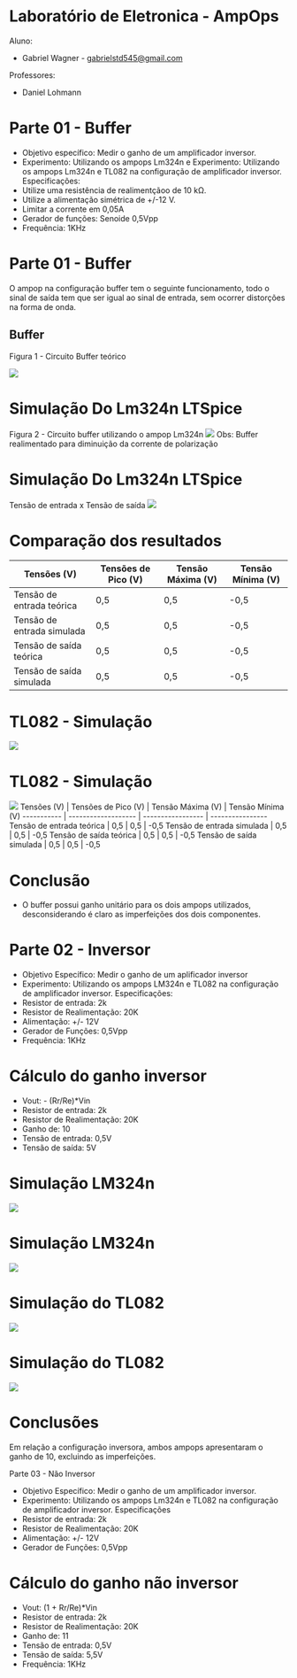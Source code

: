 # Laboratório de Eletronica - AmpOps
Aluno: 
* Gabriel Wagner - <gabrielstd545@gmail.com>

Professores: 
* Daniel Lohmann
# Parte 01 - Buffer
* Objetivo específico: Medir o ganho de um amplificador inversor.
* Experimento: Utilizando os ampops Lm324n e Experimento: Utilizando os ampops Lm324n e TL082 na configuração de amplificador inversor.
Especificações: 
* Utilize uma resistência de realimentçãoo de 10 kΩ.
* Utilize a alimentação simétrica de +/-12 V.
* Limitar a corrente em 0,05A
* Gerador de funções: Senoide 0,5Vpp
* Frequência: 1KHz
# Parte 01 - Buffer
O ampop na configuração buffer tem o seguinte funcionamento, todo o sinal de saída tem que ser igual ao sinal de entrada, sem ocorrer distorções na forma de onda.
## Buffer
Figura 1 - Circuito Buffer teórico

![](lab%20ampop/buffer/buffer.jpg)
# Simulação Do Lm324n LTSpice
Figura 2 - Circuito buffer utilizando o ampop Lm324n
![](lab%20ampop/buffer/Simula%C3%A7%C3%A3o%20Do%20Lm324n%20LTSpice%20-%20circuito.jpg)
Obs: Buffer realimentado para diminuição da corrente de polarização
# Simulação Do Lm324n LTSpice 
Tensão de entrada x Tensão de saída
![](lab%20ampop/buffer/Simula%C3%A7%C3%A3o%20Do%20Lm324n%20LTSpice%20-%20simula%C3%A7%C3%A3o.jpg)
# Comparação dos resultados
Tensões (V) | Tensões de Pico (V) | Tensão Máxima (V) | Tensão Mínima (V)
----------- | ------------------- | ----------------- | ----------------
Tensão de entrada teórica | 0,5 | 0,5 | -0,5 
Tensão de entrada simulada | 0,5 | 0,5 | -0,5
Tensão de saída teórica | 0,5 | 0,5 | -0,5
Tensão de saída simulada | 0,5 | 0,5 | -0,5
# TL082 - Simulação
![](lab%20ampop/buffer/TL082%20%E2%80%93%20SIMULA%C3%87%C3%83O%20-%20circuito.jpg)
# TL082 - Simulação
![](lab%20ampop/buffer/TL082%20%E2%80%93%20SIMULA%C3%87%C3%83O%20-%20simula%C3%A7%C3%A3o.jpg)
Tensões (V) | Tensões de Pico (V) | Tensão Máxima (V) | Tensão Mínima (V)
----------- | ------------------- | ----------------- | ----------------
Tensão de entrada teórica | 0,5 | 0,5 | -0,5 
Tensão de entrada simulada | 0,5 | 0,5 | -0,5
Tensão de saída teórica | 0,5 | 0,5 | -0,5
Tensão de saída simulada | 0,5 | 0,5 | -0,5
# Conclusão
* O buffer possui ganho unitário para os dois ampops utilizados, desconsiderando é claro as imperfeições dos dois componentes.

# Parte 02 - Inversor
* Objetivo Específico: Medir o ganho de um aplificador inversor
* Experimento: Utilizando os ampops LM324n e TL082 na configuração de amplificador inversor.
Especificações:
* Resistor de entrada: 2k
* Resistor de Realimentação: 20K
* Alimentação: +/- 12V
* Gerador de Funções: 0,5Vpp
* Frequência: 1KHz
# Cálculo do ganho inversor
* Vout: - (Rr/Re)*Vin
* Resistor de entrada: 2k
* Resistor de Realimentação: 20K
* Ganho de: 10
* Tensão de entrada: 0,5V
* Tensão de saída: 5V
# Simulação LM324n
![](lab%20ampop/inversor/simula%C3%A7%C3%A3o%20lm324%20circuito.jpg)
# Simulação LM324n
![](lab%20ampop/inversor/lm324%20SIMULA%C3%87%C3%83O%20-%20grafico.jpg)
# Simulação do TL082
![](lab%20ampop/inversor/TL082%20%E2%80%93%20SIMULA%C3%87%C3%83O%20-%20circuito.jpg)
# Simulação do TL082
![](lab%20ampop/inversor/TL082%20%E2%80%93%20SIMULA%C3%87%C3%83O%20-%20grafico.jpg)
# Conclusões
Em relação a configuração inversora, ambos ampops apresentaram o ganho de 10, excluindo as imperfeições.

Parte 03 - Não Inversor
* Objetivo Específico: Medir o ganho de um amplificador inversor.
* Experimento: Utilizando os ampops Lm324n e TL082 na configuração de amplificador inversor.
Especificações
* Resistor de entrada: 2k
* Resistor de Realimentação: 20K
* Alimentação: +/- 12V
* Gerador de Funções: 0,5Vpp
# Cálculo do ganho não inversor
* Vout: (1 + Rr/Re)*Vin
* Resistor de entrada: 2k
* Resistor de Realimentação: 20K
* Ganho de: 11
* Tensão de entrada: 0,5V
* Tensão de saída: 5,5V
* Frequência: 1KHz


